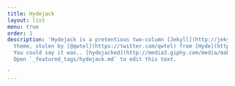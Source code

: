 ```yaml
---
title: Hydejack
layout: list
menu: true
order: 1
description: 'Hydejack is a pretentious two-column [Jekyll](http://jekyllrb.com/)
  theme, stolen by [@qwtel](https://twitter.com/qwtel) from [Hyde](http://hyde.getpoole.com).
  You could say it was.. [hydejacked](http://media3.giphy.com/media/makedRIckZBW8/giphy.gif).
  Open `_featured_tags/hydejack.md` to edit this text.

'
---
```



